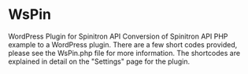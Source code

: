 # WsPin
WordPress Plugin for Spinitron API
Conversion of Spinitron API PHP example to a WordPress plugin.
There are a few short codes provided, please see the WsPin.php file for more information.
The shortcodes are explained in detail on the "Settings" page for the plugin.
